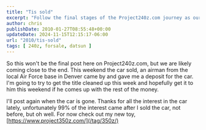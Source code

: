 ```yaml
---
title: "Tis sold"
excerpt: "Follow the final stages of the Project240z.com journey as our precious car finds a new home with an airman. Stay tuned for more!"
author: chris
publishDate: 2010-01-27T08:55:48+00:00
updateDate: 2024-11-15T12:15:17-06:00
url: "2010/tis-sold"
tags: [ 240z, forsale, datsun ]
---
```


So this won't be the final post here on Project240z.com, but we are likely coming close to the end. This weekend the car sold, an airman from the local Air Force base in Denver came by and gave me a deposit for the car. I'm going to try to get the title cleaned up this week and hopefully get it to him this weekend if he comes up with the rest of the money.

I'll post again when the car is gone. Thanks for all the interest in the car lately, unfortunately 99% of the interest came after I sold the car, not before, but oh well. For now check out my new toy, [https://www.project350z.com/](/tag/350z/)

